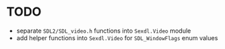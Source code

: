 # TODO

- separate `SDL2/SDL_video.h` functions into `Sexdl.Video` module
- add helper functions into `Sexdl.Video` for `SDL_WindowFlags` enum values
